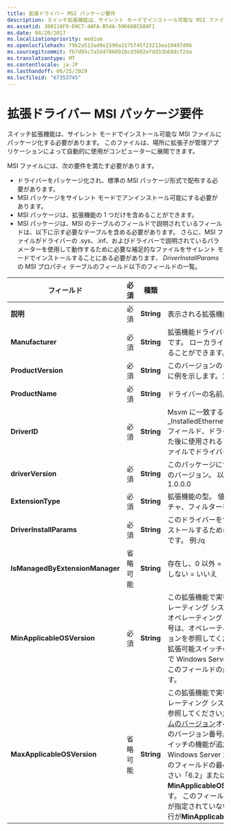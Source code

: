```yaml
---
title: 拡張ドライバー MSI パッケージ要件
description: スイッチ拡張機能は、サイレント モードでインストール可能な MSI ファイルにパッケージ化する必要があります。
ms.assetid: 300118F9-D9C7-4AFA-B54A-59666BC680F1
ms.date: 04/20/2017
ms.localizationpriority: medium
ms.openlocfilehash: 79b2a513ad0e1590a3175f45f23213ea10497d06
ms.sourcegitcommit: fb7d95c7a5d47860918cd3602efdd33b69dcf2da
ms.translationtype: MT
ms.contentlocale: ja-JP
ms.lasthandoff: 06/25/2019
ms.locfileid: "67353745"
---
```

# <a name="extension-driver-msi-packaging-requirements"></a>拡張ドライバー MSI パッケージ要件


スイッチ拡張機能は、サイレント モードでインストール可能な MSI ファイルにパッケージ化する必要があります。 このファイルは、場所に拡張子が管理アプリケーションによって自動的に使用がコンピューターに展開できます。

MSI ファイルには、次の要件を満たす必要があります。

-   ドライバーをパッケージ化され、標準の MSI パッケージ形式で配布する必要があります。
-   MSI パッケージをサイレント モードでアンインストール可能にする必要があります。
-   MSI パッケージは、拡張機能の 1 つだけを含めることができます。
-   MSI パッケージは、MSI のテーブルのフィールドで説明されているフィールドは、以下に示す必要なテーブルを含める必要があります。 さらに、MSI ファイルがドライバーの .sys、.inf、およびドライバーで説明されているパラメーターを使用して動作するために必要な補足的なファイルをサイレント モードでインストールすることにある必要があります、 *DriverInstallParams*の MSI プロパティ テーブルのフィールド以下のフィールドの一覧。

| フィールド                           | 必須 | 種類       | 詳細                                                                                                                                                                                                                                                                                                                                                                                                                                                                                                         |
|---------------------------------|----------|------------|-----------------------------------------------------------------------------------------------------------------------------------------------------------------------------------------------------------------------------------------------------------------------------------------------------------------------------------------------------------------------------------------------------------------------------------------------------------------------------------------------------------------|
| **説明**                 | 必須 | **String** | 表示される拡張機能の説明です。                                                                                                                                                                                                                                                                                                                                                                                                                                                                |
| **Manufacturer**                | 必須 | **String** | 拡張機能ドライバーを公開する会社の名前です。 ローカライズされた文字列を格納することができます。                                                                                                                                                                                                                                                                                                                                                                                                                           |
| **ProductVersion**              | 必須 | **String** | このバージョンの MSI パッケージ。 以下に例を示します。1.0.0.0                                                                                                                                                                                                                                                                                                                                                                                                                                                           |
| **ProductName**                 | 必須 | **String** | ドライバーの名前。                                                                                                                                                                                                                                                                                                                                                                                                                                                                                             |
| **DriverID**                    | 必須 | **String** | Msvm に一致する必要があります\_InstalledEthernetSwitchExtension.Name フィールド、ドライバーをインストールした後に使用されると、ドライバーの INF ファイルでドライバーの ID。                                                                                                                                                                                                                                                                                                                                                    |
| **driverVersion**               | 必須 | **String** | このパッケージに含まれているドライバーのバージョン。 以下に例を示します。1.0.0.0                                                                                                                                                                                                                                                                                                                                                                                                                                           |
| **ExtensionType**               | 必須 | **String** | 拡張機能の型。 値:転送するには、キャプチャ、フィルターを監視します。                                                                                                                                                                                                                                                                                                                                                                                                                                          |
| **DriverInstallParams**         | 必須 | **String** | このドライバーをサイレント モードでインストールするために使用するパラメーターです。 例:/q                                                                                                                                                                                                                                                                                                                                                                                                                                                    |
| **IsManagedByExtensionManager** | 省略可能 | **String** | 存在し、0 以外 = [はい] を 0 または存在しない = いいえ                                                                                                                                                                                                                                                                                                                                                                                                                                                               |
| **MinApplicableOSVersion**      | 必須 | **String** | この拡張機能で実行される Windows オペレーティング システムの最小バージョン。 オペレーティング システムのバージョン番号は、オペレーティング システムのバージョンを参照してください。 注 HYPER-V 拡張可能スイッチの機能が追加されたことで Windows Server 2012 では、そのためこのフィールドの最小有効値は、「6.2」です。                                                                                                                                                                                                                    |
| **MaxApplicableOSVersion**      | 省略可能 | **String** | この拡張機能で実行される Windows オペレーティング システムの最大バージョン。 参照してください[オペレーティング システムのバージョン](https://docs.microsoft.com/windows/desktop/SysInfo/operating-system-version)オペレーティング システムのバージョン番号。 HYPER-V 拡張可能スイッチの機能が追加されたことで Windows Server 2012 では、そのためこのフィールドの最小有効値に注意してください「6.2」またはの値は、 **MinApplicableOSVersion**、高い方します。 このフィールドは省略可能です。 値が指定されていない場合、拡張機能がで実行が**MinApplicableOSVersion**以降。 |

 

 

 






